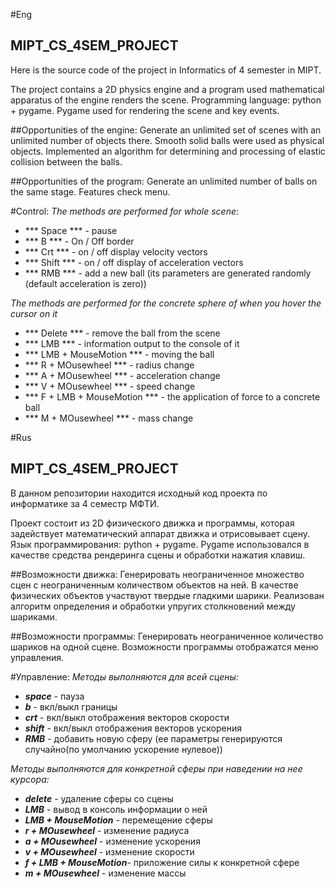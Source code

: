 #Eng
## MIPT_CS_4SEM_PROJECT

Here is the source code of the project in Informatics of 4 semester in MIPT.

The project contains a 2D physics engine and a program used mathematical apparatus of the engine renders the scene.
Programming language: python + pygame.
Pygame used for rendering the scene and key events.


##Opportunities of the engine:
Generate an unlimited set of scenes with an unlimited number of objects there.
Smooth solid balls were used as physical objects.
Implemented an algorithm for determining and processing of elastic collision between the balls.

##Opportunities of the program:
Generate an unlimited number of balls on the same stage. Features check menu.

#Control:
_The methods are performed for whole scene:_
+ *** Space *** - pause
+ *** B *** - On / Off border
+ *** Crt *** - on / off display velocity vectors
+ *** Shift *** - on / off display of acceleration vectors
+ *** RMB *** - add a new ball (its parameters are generated randomly (default acceleration is zero))

_The methods are performed for the concrete sphere of when you hover the cursor on it_
+ *** Delete *** - remove the ball from the scene
+ *** LMB *** - information output to the console of it
+ *** LMB + MouseMotion *** - moving the ball
+ *** R + MOusewheel *** - radius change 
+ *** A + MOusewheel *** - acceleration change
+ *** V + MOusewheel *** - speed change
+ *** F + LMB + MouseMotion *** - the application of force to a concrete ball
+ *** M + MOusewheel *** - mass change


#Rus
## MIPT_CS_4SEM_PROJECT

В данном репозитории находится исходный код проекта по информатике за 4 семестр МФТИ.

Проект состоит из 2D физического движка и программы, которая задействует математический аппарат движка и отрисовывает сцену.
Язык программирования: python + pygame.
Pygame использовался в качеcтве средства рендеринга сцены и обработки нажатия клавиш.


##Возможности движка:
Генерировать неограниченное множество сцен с неограниченным количеством объектов на ней.
В качестве физических объектов участвуют твердые гладкими  шарики.
Реализован алгоритм определения и обработки упругих столкновений между шариками.

##Возможности программы:
Генерировать неограниченное количество шариков на одной сцене. Возможности программы отображатся меню управления.

#Управление:
_Методы выполняются для всей сцены:_
+ ***space*** - пауза
+ ***b*** - вкл/выкл границы
+ ***crt*** - вкл/выкл отображения векторов скорости
+ ***shift*** - вкл/выкл отображения векторов ускорения
+ ***RMB*** - добавить новую сферу (ее параметры генерируются случайно(по умолчанию ускорение нулевое))

_Методы выполняются для конкретной сферы при наведении на нее курсора:_
+ ***delete*** - удаление сферы со сцены
+ ***LMB*** - вывод в консоль информации о ней
+ ***LMB + MouseMotion*** - перемещение сферы
+ ***r + MOusewheel*** - изменение радиуса
+ ***a + MOusewheel*** - изменение ускорения
+ ***v + MOusewheel*** - изменение скорости
+ ***f + LMB + MouseMotion***- приложение силы к конкретной сфере
+ ***m + MOusewheel*** - изменение массы
